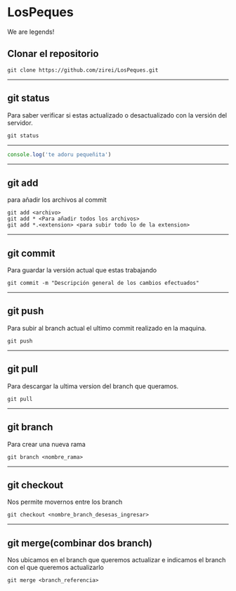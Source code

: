 # LosPeques
We are legends!

## Clonar el repositorio
    git clone https://github.com/zirei/LosPeques.git
---
## git status
Para saber verificar si estas actualizado o desactualizado con la versión del servidor.

    git status
---
``` javascript
console.log('te adoru pequeñita')
```
---
## git add
para añadir los archivos al commit
    
    git add <archivo> 
    git add * <Para añadir todos los archivos>
    git add *.<extension> <para subir todo lo de la extension>
---
## git commit
Para guardar la versión actual que estas trabajando

    git commit -m "Descripción general de los cambios efectuados"
---
## git push
Para subir al branch actual el ultimo commit realizado en la maquina.

    git push
---
## git pull
Para descargar la ultima version del branch que queramos.

    git pull
---
## git branch
Para crear una nueva rama

    git branch <nombre_rama>
---
## git checkout
Nos permite movernos entre los branch

    git checkout <nombre_branch_desesas_ingresar>
---
## git merge(combinar dos branch)
Nos ubicamos en el branch que queremos actualizar e indicamos el branch con el que queremos actualizarlo

    git merge <branch_referencia>